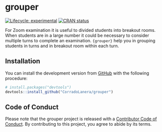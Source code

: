 
<!-- README.md is generated from README.Rmd. Please edit that file -->

# grouper

<!-- badges: start -->

[![Lifecycle:
experimental](https://img.shields.io/badge/lifecycle-experimental-orange.svg)](https://www.tidyverse.org/lifecycle/#experimental)
[![CRAN
status](https://www.r-pkg.org/badges/version/grouper)](https://CRAN.R-project.org/package=grouper)
<!-- badges: end -->

For Zoom examination it is useful to divided students into breakout
rooms. When students are in a large number it could be necessary to
consider multiple turns to complete an examination. `{grouper}` help you
in grouping students in turns and in breakout room within each turn.

## Installation

You can install the development version from
[GitHub](https://github.com/) with the following procedure:

``` r
# install.packages("devtools")
devtools::install_github("CorradoLanera/grouper")
```

## Code of Conduct

Please note that the grouper project is released with a [Contributor
Code of
Conduct](https://contributor-covenant.org/version/2/0/CODE_OF_CONDUCT.html).
By contributing to this project, you agree to abide by its terms.
